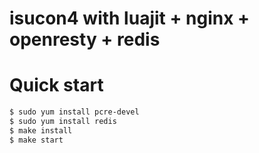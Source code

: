 isucon4 with luajit + nginx + openresty + redis
==================================================


# Quick start

```sh
$ sudo yum install pcre-devel
$ sudo yum install redis
$ make install
$ make start
```
